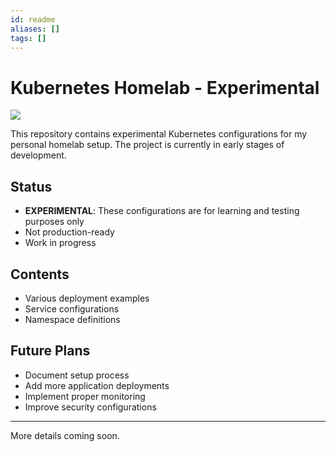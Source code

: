 ```yaml
---
id: readme
aliases: []
tags: []
---
```


# Kubernetes Homelab - Experimental

![](https://miro.medium.com/v2/resize:fit:730/1*WCsqMt85nMP0DvYv0JnkOA.png)

This repository contains experimental Kubernetes configurations for my personal homelab setup. The project is currently in early stages of development.

## Status

- **EXPERIMENTAL**: These configurations are for learning and testing purposes only
- Not production-ready
- Work in progress

## Contents

- Various deployment examples
- Service configurations
- Namespace definitions

## Future Plans

- Document setup process
- Add more application deployments
- Implement proper monitoring
- Improve security configurations

---

More details coming soon.
